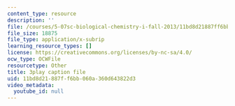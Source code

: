 ```yaml
---
content_type: resource
description: ''
file: /courses/5-07sc-biological-chemistry-i-fall-2013/11bd8d21887ff6bb060a360d643822d3_0XAJIHttCNs.srt
file_size: 18875
file_type: application/x-subrip
learning_resource_types: []
license: https://creativecommons.org/licenses/by-nc-sa/4.0/
ocw_type: OCWFile
resourcetype: Other
title: 3play caption file
uid: 11bd8d21-887f-f6bb-060a-360d643822d3
video_metadata:
  youtube_id: null
---
```

